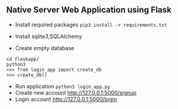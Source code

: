 ## Native Server Web Application using Flask


- Install required packages `pip3 install -r requirements.txt`

- Install sqlite3,SQLAlchemy

- Create empty database 
```
cd flaskapp/
python3
>>> from login_app import create_db
>>> create_db()
```

- Run application `python3 login_app.py`
- Create new account  http://127.0.0.1:5000/signup
- Login account  http://127.0.0.1:5000/login
